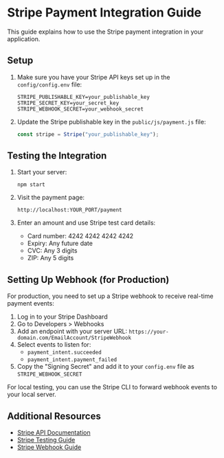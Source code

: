 # Stripe Payment Integration Guide

This guide explains how to use the Stripe payment integration in your application.

## Setup

1. Make sure you have your Stripe API keys set up in the `config/config.env` file:

   ```
   STRIPE_PUBLISHABLE_KEY=your_publishable_key
   STRIPE_SECRET_KEY=your_secret_key
   STRIPE_WEBHOOK_SECRET=your_webhook_secret
   ```

2. Update the Stripe publishable key in the `public/js/payment.js` file:
   ```javascript
   const stripe = Stripe("your_publishable_key");
   ```

## Testing the Integration

1. Start your server:

   ```
   npm start
   ```

2. Visit the payment page:

   ```
   http://localhost:YOUR_PORT/payment
   ```

3. Enter an amount and use Stripe test card details:
   - Card number: 4242 4242 4242 4242
   - Expiry: Any future date
   - CVC: Any 3 digits
   - ZIP: Any 5 digits

## Setting Up Webhook (for Production)

For production, you need to set up a Stripe webhook to receive real-time payment events:

1. Log in to your Stripe Dashboard
2. Go to Developers > Webhooks
3. Add an endpoint with your server URL: `https://your-domain.com/EmailAccount/StripeWebhook`
4. Select events to listen for:
   - `payment_intent.succeeded`
   - `payment_intent.payment_failed`
5. Copy the "Signing Secret" and add it to your `config.env` file as `STRIPE_WEBHOOK_SECRET`

For local testing, you can use the Stripe CLI to forward webhook events to your local server.

## Additional Resources

- [Stripe API Documentation](https://stripe.com/docs/api)
- [Stripe Testing Guide](https://stripe.com/docs/testing)
- [Stripe Webhook Guide](https://stripe.com/docs/webhooks)
